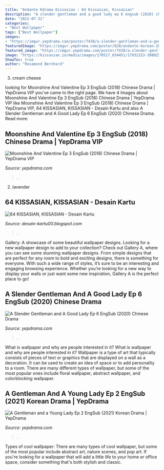 ```yaml
---
title: "Andante Kdrama Kissasian : 64 Kissasian, Kissasian"
description: "A slender gentleman and a good lady ep 6 engsub (2020) chinese drama"
date: "2022-07-31"
categories:
- "Best Wallpaper"
tags: ["Best Wallpaper"]
images:
- "https://imgur.yepdrama.com/poster/7430/a-slender-gentleman-and-a-good-lady-chinese-2020.jpg?type=small"
featuredImage: "https://imgur.yepdrama.com/poster/820/andante-korean-2017-1.jpg?type=small"
featured_image: "https://imgur.yepdrama.com/poster/7430/a-slender-gentleman-and-a-good-lady-chinese-2020.jpg?type=small"
image: "https://kissasian.io/media/images/170517_034451/17932153-308025879617681-7841249885964730368-n.jpg"
ShowToc: true
author: "Rosamond Bernhard"
---
```



3. cream cheese 

	

		
looking for Moonshine And Valentine Ep 3 EngSub (2018) Chinese Drama | YepDrama VIP you've came to the right page. We have 4 Images about Moonshine And Valentine Ep 3 EngSub (2018) Chinese Drama | YepDrama VIP like Moonshine And Valentine Ep 3 EngSub (2018) Chinese Drama | YepDrama VIP, 64 KISSASIAN, KISSASIAN - Desain Kartu and also A Slender Gentleman and A Good Lady Ep 6 EngSub (2020) Chinese Drama. Read more:
		
    
## Moonshine And Valentine Ep 3 EngSub (2018) Chinese Drama | YepDrama VIP

<img loading=lazy src="https://imgur.yepdrama.com/poster/820/andante-korean-2017-1.jpg?type=small" onerror="this.onerror=null;this.src='https://tse1.mm.bing.net/th?id=OIP._imAJBZqtXMulYW10MTgpQHaKc&amp;pid=15.1';" alt="Moonshine And Valentine Ep 3 EngSub (2018) Chinese Drama | YepDrama VIP">

_Source: yepdrama.com_

>. 

	

2. lavender 

    
## 64 KISSASIAN, KISSASIAN - Desain Kartu

<img loading=lazy src="https://kissasian.io/media/images/170517_034451/17932153-308025879617681-7841249885964730368-n.jpg" onerror="this.onerror=null;this.src='https://tse3.mm.bing.net/th?id=OIP.S15LxLlOrFX27AX5gZg7qwHaJL&amp;pid=15.1';" alt="64 KISSASIAN, KISSASIAN - Desain Kartu">

_Source: desain-kartu00.blogspot.com_

>. 

	

Gallery: A showcase of some beautiful wallpaper designs.
Looking for a new wallpaper design to add to your collection? Check out Gallery A, where you can see some stunning wallpaper designs. From simple designs that are perfect for any room to bold and exciting designs, there is something for everyone. With such a wide range of styles, it’s sure to be an interesting and engaging browsing experience. Whether you’re looking for a new way to display your walls or just want some new inspiration, Gallery A is the perfect place to go!





	
	
    
## A Slender Gentleman And A Good Lady Ep 6 EngSub (2020) Chinese Drama

<img loading=lazy src="https://imgur.yepdrama.com/poster/3376/and-the-winner-is-love-chinese-2020.jpg?type=small" onerror="this.onerror=null;this.src='https://tse2.mm.bing.net/th?id=OIP.I1KYaiTCcQghV3HpK0ZwBwAAAA&amp;pid=15.1';" alt="A Slender Gentleman and A Good Lady Ep 6 EngSub (2020) Chinese Drama">

_Source: yepdrama.com_

>. 

	

What is wallpaper and why are people interested in it?
What is wallpaper and why are people interested in it?
Wallpaper is a type of art that typically consists of pieces of text or graphics that are displayed on a wall as a decoration. It can be used to create an idea of space or to add personality to a room. There are many different types of wallpaper, but some of the most popular ones include floral wallpaper, abstract wallpaper, and colorblocking wallpaper.

    
## A Gentleman And A Young Lady Ep 2 EngSub (2021) Korean Drama | YepDrama

<img loading=lazy src="https://imgur.yepdrama.com/poster/7430/a-slender-gentleman-and-a-good-lady-chinese-2020.jpg?type=small" onerror="this.onerror=null;this.src='https://tse3.mm.bing.net/th?id=OIP.72bDA1k18bU5yMA1vYlnugAAAA&amp;pid=15.1';" alt="A Gentleman and a Young Lady Ep 2 EngSub (2021) Korean Drama | YepDrama">

_Source: yepdrama.com_

>. 

	

Types of cool wallpaper:
There are many types of cool wallpaper, but some of the most popular include abstract art, nature scenes, and pop art. If you're looking for a wallpaper that will add a little life to your home or office space, consider something that's both stylish and classic.

